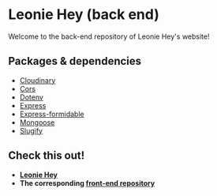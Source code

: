 # Leonie Hey (back end)

Welcome to the back-end repository of Leonie Hey's website!

## Packages & dependencies

- [Cloudinary](https://www.npmjs.com/package/cloudinary)
- [Cors](https://www.npmjs.com/package/cors)
- [Dotenv](https://www.npmjs.com/package/dotenv)
- [Express](https://www.npmjs.com/package/express)
- [Express-formidable](https://www.npmjs.com/package/express-formidable)
- [Mongoose](https://www.npmjs.com/package/mongoose)
- [Slugify](https://www.npmjs.com/package/slugify)

## Check this out!

- **[Leonie Hey](https://confident-brahmagupta-9636d2.netlify.app/)**
- **The corresponding [front-end repository](https://github.com/ArthurHtbk/leonie-frontend)**